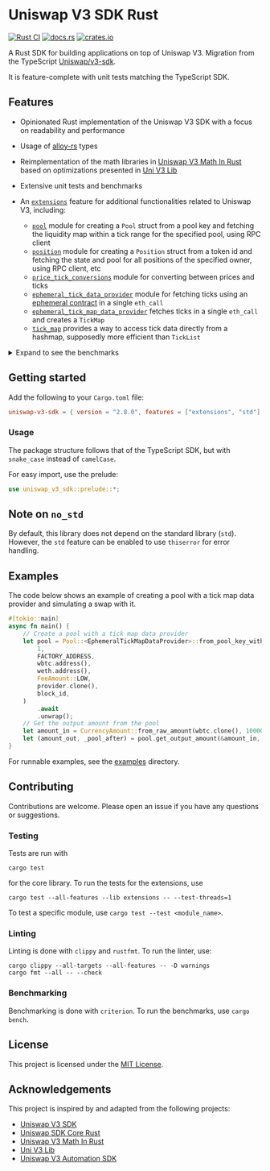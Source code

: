 # Uniswap V3 SDK Rust

[![Rust CI](https://github.com/shuhuiluo/uniswap-v3-sdk-rs/actions/workflows/rust.yml/badge.svg)](https://github.com/shuhuiluo/uniswap-v3-sdk-rs/actions/workflows/rust.yml)
[![docs.rs](https://img.shields.io/docsrs/uniswap-v3-sdk)](https://docs.rs/uniswap-v3-sdk/latest/uniswap_v3_sdk/)
[![crates.io](https://img.shields.io/crates/v/uniswap-v3-sdk.svg)](https://crates.io/crates/uniswap-v3-sdk)

A Rust SDK for building applications on top of Uniswap V3. Migration from the
TypeScript [Uniswap/v3-sdk](https://github.com/Uniswap/v3-sdk).

It is feature-complete with unit tests matching the TypeScript SDK.

## Features

- Opinionated Rust implementation of the Uniswap V3 SDK with a focus on readability and performance
- Usage of [alloy-rs](https://github.com/alloy-rs) types
- Reimplementation of the math libraries in [Uniswap V3 Math In Rust](https://github.com/0xKitsune/uniswap-v3-math)
  based on optimizations presented in [Uni V3 Lib](https://github.com/Aperture-Finance/uni-v3-lib)
- Extensive unit tests and benchmarks
- An [`extensions`](./src/extensions) feature for additional functionalities related to Uniswap V3, including:

    - [`pool`](./src/extensions/pool.rs) module for creating a `Pool` struct from a pool key and fetching the
      liquidity map within a tick range for the specified pool, using RPC client
    - [`position`](./src/extensions/position.rs) module for creating a `Position` struct from a token id and fetching
      the state and pool for all positions of the specified owner, using RPC client, etc
    - [`price_tick_conversions`](./src/extensions/price_tick_conversions.rs) module for converting between prices and
      ticks
    - [`ephemeral_tick_data_provider`](./src/extensions/ephemeral_tick_data_provider.rs) module for fetching ticks using
      an [ephemeral contract](https://github.com/Aperture-Finance/Aperture-Lens/blob/904101e4daed59e02fd4b758b98b0749e70b583b/contracts/EphemeralGetPopulatedTicksInRange.sol)
      in a single `eth_call`
    - [`ephemeral_tick_map_data_provider`](./src/extensions/ephemeral_tick_map_data_provider.rs) fetches ticks in a
      single `eth_call` and creates a `TickMap`
    - [`tick_map`](./src/extensions/tick_map.rs) provides a way to access tick data directly from a hashmap, supposedly
      more efficient than `TickList`

<details>
  <summary>Expand to see the benchmarks</summary>

| Function               | Time      | Reference |
|------------------------|-----------|-----------|
| get_sqrt_ratio_at_tick | 4.0437 µs | 8.8094 µs |
| get_tick_at_sqrt_ratio | 21.232 µs | 31.547 µs |
| get_amount_0_delta     | 3.6099 µs | 4.4475 µs |
| get_amount_1_delta     | 2.5942 µs | 3.5725 µs |

</details>

## Getting started

Add the following to your `Cargo.toml` file:

```toml
uniswap-v3-sdk = { version = "2.8.0", features = ["extensions", "std"] }
```

### Usage

The package structure follows that of the TypeScript SDK, but with `snake_case` instead of `camelCase`.

For easy import, use the prelude:

```rust
use uniswap_v3_sdk::prelude::*;
```

## Note on `no_std`

By default, this library does not depend on the standard library (`std`). However, the `std` feature can be enabled to
use `thiserror` for error handling.

## Examples

The code below shows an example of creating a pool with a tick map data provider and simulating a swap with it.

```rust
#[tokio::main]
async fn main() {
    // Create a pool with a tick map data provider
    let pool = Pool::<EphemeralTickMapDataProvider>::from_pool_key_with_tick_data_provider(
        1,
        FACTORY_ADDRESS,
        wbtc.address(),
        weth.address(),
        FeeAmount::LOW,
        provider.clone(),
        block_id,
    )
        .await
        .unwrap();
    // Get the output amount from the pool
    let amount_in = CurrencyAmount::from_raw_amount(wbtc.clone(), 100000000).unwrap();
    let (amount_out, _pool_after) = pool.get_output_amount(&amount_in, None).unwrap();
}
```

For runnable examples, see the [examples](./examples) directory.

## Contributing

Contributions are welcome. Please open an issue if you have any questions or suggestions.

### Testing

Tests are run with

```shell
cargo test
```

for the core library. To run the tests for the extensions, use

```shell
cargo test --all-features --lib extensions -- --test-threads=1
```

To test a specific module, use `cargo test --test <module_name>`.

### Linting

Linting is done with `clippy` and `rustfmt`. To run the linter, use:

```shell
cargo clippy --all-targets --all-features -- -D warnings
cargo fmt --all -- --check
```

### Benchmarking

Benchmarking is done with `criterion`. To run the benchmarks, use `cargo bench`.

## License

This project is licensed under the [MIT License](LICENSE).

## Acknowledgements

This project is inspired by and adapted from the following projects:

- [Uniswap V3 SDK](https://github.com/Uniswap/v3-sdk)
- [Uniswap SDK Core Rust](https://github.com/malik672/uniswap-sdk-core-rust)
- [Uniswap V3 Math In Rust](https://github.com/0xKitsune/uniswap-v3-math)
- [Uni V3 Lib](https://github.com/Aperture-Finance/uni-v3-lib)
- [Uniswap V3 Automation SDK](https://github.com/Aperture-Finance/uniswap-v3-automation-sdk)
